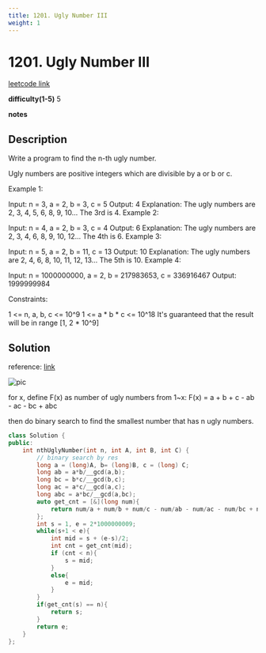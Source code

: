 ```yaml
---
title: 1201. Ugly Number III
weight: 1
---
```

# 1201. Ugly Number III

[leetcode link](https://leetcode.com/problems/ugly-number-iii/)

**difficulty(1-5)** 
5

**notes**   


## Description

Write a program to find the n-th ugly number.

Ugly numbers are positive integers which are divisible by a or b or c.



Example 1:

Input: n = 3, a = 2, b = 3, c = 5
Output: 4
Explanation: The ugly numbers are 2, 3, 4, 5, 6, 8, 9, 10... The 3rd is 4.
Example 2:

Input: n = 4, a = 2, b = 3, c = 4
Output: 6
Explanation: The ugly numbers are 2, 3, 4, 6, 8, 9, 10, 12... The 4th is 6.
Example 3:

Input: n = 5, a = 2, b = 11, c = 13
Output: 10
Explanation: The ugly numbers are 2, 4, 6, 8, 10, 11, 12, 13... The 5th is 10.
Example 4:

Input: n = 1000000000, a = 2, b = 217983653, c = 336916467
Output: 1999999984
 

Constraints:

1 <= n, a, b, c <= 10^9
1 <= a * b * c <= 10^18
It's guaranteed that the result will be in range [1, 2 * 10^9]

## Solution
reference: [link](https://leetcode.com/problems/ugly-number-iii/discuss/387539/cpp-Binary-Search-with-picture-and-Binary-Search-Template)

![pic](https://assets.leetcode.com/users/insomniacat/image_1569133734.png)

for x, define F(x) as number of ugly numbers from 1~x:
F(x) = a + b + c - ab - ac - bc + abc

then do binary search to find the smallest number that has n ugly numbers.

```c++
class Solution {
public:
    int nthUglyNumber(int n, int A, int B, int C) {
        // binary search by res
        long a = (long)A, b= (long)B, c = (long) C;
        long ab = a*b/__gcd(a,b);
        long bc = b*c/__gcd(b,c);
        long ac = a*c/__gcd(a,c);
        long abc = a*bc/__gcd(a,bc);
        auto get_cnt = [&](long num){
            return num/a + num/b + num/c - num/ab - num/ac - num/bc + num/abc;
        };
        int s = 1, e = 2*1000000009;
        while(s+1 < e){
            int mid = s + (e-s)/2;
            int cnt = get_cnt(mid);
            if (cnt < n){
                s = mid;
            }
            else{
                e = mid;
            }
        }
        if(get_cnt(s) == n){
            return s;
        }
        return e;
    }
};
```